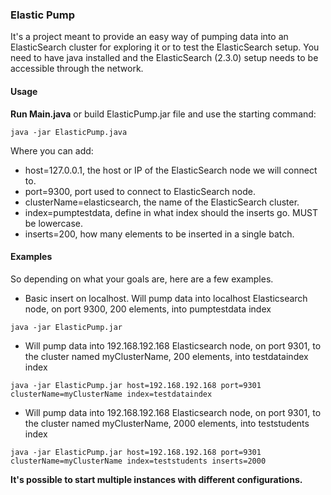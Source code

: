 ### Elastic Pump
It's a project meant to provide an easy way of pumping data into an ElasticSearch cluster for exploring it or to test the ElasticSearch setup.
You need to have java installed and the ElasticSearch (2.3.0) setup needs to be accessible through the network.

#### Usage
**Run Main.java** or build ElasticPump.jar file and use the starting command:
```
java -jar ElasticPump.java
```
Where you can add:
* host=127.0.0.1, the host or IP of the ElasticSearch node we will connect to.
* port=9300, port used to connect to ElasticSearch node.
* clusterName=elasticsearch, the name of the ElasticSearch cluster.
* index=pumptestdata, define in what index should the inserts go. MUST be lowercase.
* inserts=200, how many elements to be inserted in a single batch.

#### Examples
So depending on what your goals are, here are a few examples.  

- Basic insert on localhost. Will pump data into localhost Elasticsearch node, on port 9300, 200 elements, into pumptestdata index
```
java -jar ElasticPump.jar
```  
- Will pump data into 192.168.192.168 Elasticsearch node, on port 9301, to the cluster named myClusterName, 200 elements, into testdataindex index
```
java -jar ElasticPump.jar host=192.168.192.168 port=9301 clusterName=myClusterName index=testdataindex
```  
- Will pump data into 192.168.192.168 Elasticsearch node, on port 9301, to the cluster named myClusterName, 2000 elements, into teststudents index
```
java -jar ElasticPump.jar host=192.168.192.168 port=9301 clusterName=myClusterName index=teststudents inserts=2000
```
  
**It's possible to start multiple instances with different configurations.**
